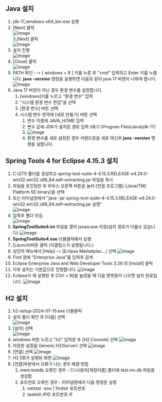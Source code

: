 Java 설치
------------
1. jdk-17_windows-x64_bin.exe 실행  
2. [Next] 클릭  
![image](https://github.com/user-attachments/assets/7309c860-f45a-443a-9df1-6c04115f1b11)  
3.[Next] 클릭   
![image](https://github.com/user-attachments/assets/560ee0db-3b24-40d2-896a-65e650386585)   
4. 설치 진행  
![image](https://github.com/user-attachments/assets/6cf343d8-cc7b-4a80-9c00-e7dc5adc0ccc)  
5. [Close] 클릭  
![image](https://github.com/user-attachments/assets/9e919011-83e8-45b8-bfac-fe16fdcf04b7)
6. PATH 확인 --> [ windows + R ] 키를 누른 후 "cmd" 입력하고 Enter 키를 누릅니다. <b>java -version</b> 명령을 실행하면 다음과 같이 java 17 버젼이 나와야 합니다.
![image](https://github.com/user-attachments/assets/d3748c0c-286c-4957-9cb0-485da8060f2e)
7. Java 17 버젼이 아닌 경우 환경 변수를 설정합니다. 
    1. [windows]키를 누르고 "환경 변수" 입력
    2. "시스템 환경 변수 편집"을 선택
    3. [환경 변수] 버튼 선택
    4. 시스템 변수 영역에 [새로 만들기] 버튼 선택
        1. 변수 이름에 JAVA_HOME  입력
        2. 변수 값에 JDK가 설치된 경로 입력 (예:C:\Program Files\Java\jdk-17)
        3. ![image](https://github.com/user-attachments/assets/69c314b1-2033-453d-a4fd-8ed4288a2bea)
        4. 환경 변수를 새로 설정한 경우 커맨드창을 새로 여신후 <b>java -version</b> 명령을 실합니다.

Spring Tools 4 for Eclipse 4.15.3 설치
------------
1. C:\STS 폴더를 생성하고 spring-tool-suite-4-4.15.3.RELEASE-e4.24.0-win32.win32.x86_64.self-extracting.jar 파일을  복사
2. 파일을 포인팅한 후 마우스 오른쪽 버튼을 눌러 [연결 프로그램]-[Java(TM) Platform SE binary]을 선택
3. 또는 터미널창에서 "java -jar  spring-tool-suite-4-4.15.3.RELEASE-e4.24.0-win32.win32.x86_64.self-extracting.jar 실행"  
![image](https://github.com/user-attachments/assets/b8781953-e242-40fb-ba52-66926d49342a)
4. 압축후 폴더 모습   
![image](https://github.com/user-attachments/assets/99e3c24f-6d4a-4400-9162-da378f849037)
5. <b>SpringToolSuite4.ini</b> 파일을 열어 javaw.exe 지정(설치 경로가 다를수 있습니다)
![image](https://github.com/user-attachments/assets/1a271a9c-6095-4536-a162-0bb79e6bc427)
6. <b>SpringToolSuite4.exe</b> 더블클릭해서 실행
7. [Launch]버튼 클릭 (이클립스가 실행됩니다.)
8. 상단의 메뉴에서 [Help] -> [Eclipse Marketplac...] 선택
![image](https://github.com/user-attachments/assets/89d61dd6-0dab-4c54-a901-ada5ad959ead)
9. Find 창에 "Enterprise Java"를 입력후 검색
10. Eclipse Enterprise Java and Web Developer Tools 3.26 의 [Install] 클릭
11. 이후 설치는 기본값으로 진행합니다.
![image](https://github.com/user-attachments/assets/efa52e82-1413-4f47-8687-becccacfd9c0)
12. Eclipse가 재 실행된 후 [Ctrl + N]을 눌렀을 때 다음 항목들이 나오면 설치 완료입니다.
![image](https://github.com/user-attachments/assets/0aba7289-e7e4-4dd2-8b6e-5c13e17e2a4f)

H2 설치
------------
1. h2-setup-2024-07-15.exe 더블클릭
2. 설치 폴더 확인 후 [다음] 선택  
![image](https://github.com/user-attachments/assets/4eca4c36-008a-401a-a0f9-ce7ac1840c51)
3. [설치] 선택  
![image](https://github.com/user-attachments/assets/74f9bfe4-8cb6-4e83-909f-5da847b1f3d6)
4. windows 버튼 누르고 "h2" 입력한 후 [H2 Console] 선택 
![image](https://github.com/user-attachments/assets/304b248d-817a-4bf8-8cd5-a1674198e9ec)
5. 저장한 설정을 Generic H2(Server) 선택
![image](https://github.com/user-attachments/assets/f22c695a-0ddf-4bce-a2e3-00e038deb5e4)
6. [연결] 선택
![image](https://github.com/user-attachments/assets/89a55e12-cc93-4138-9d62-7a2696ad826e)
7. H2 DB가 실행된 화면
![image](https://github.com/user-attachments/assets/06edd3f9-9f17-48e0-adad-ff142240518e)
8. [연결]부분에서 오류가 나는 경우 해결 방법
    1. mem.testdb  오류인 경우 - C:\사용자\[계정이름] 폴더에 test.mv.db 파일을 생성함 
    2. 포트번호 오류인 경우 - 터미널창에서 다음 명령문 실행
        1. netstat -ano | findstr 포트번호
        2. taskkill /PID  포트번호  /F








   
   



 



